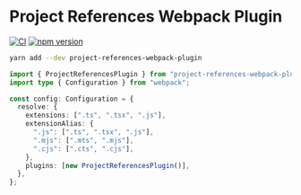 # Project References Webpack Plugin

[![CI](https://github.com/neetly/project-references-webpack-plugin/actions/workflows/ci.yml/badge.svg)](https://github.com/neetly/project-references-webpack-plugin/actions/workflows/ci.yml)
[![npm version](https://img.shields.io/npm/v/project-references-webpack-plugin)](https://www.npmjs.com/package/project-references-webpack-plugin)

```sh
yarn add --dev project-references-webpack-plugin
```

```ts
import { ProjectReferencesPlugin } from "project-references-webpack-plugin";
import type { Configuration } from "webpack";

const config: Configuration = {
  resolve: {
    extensions: [".ts", ".tsx", ".js"],
    extensionAlias: {
      ".js": [".ts", ".tsx", ".js"],
      ".mjs": [".mts", ".mjs"],
      ".cjs": [".cts", ".cjs"],
    },
    plugins: [new ProjectReferencesPlugin()],
  },
};
```
